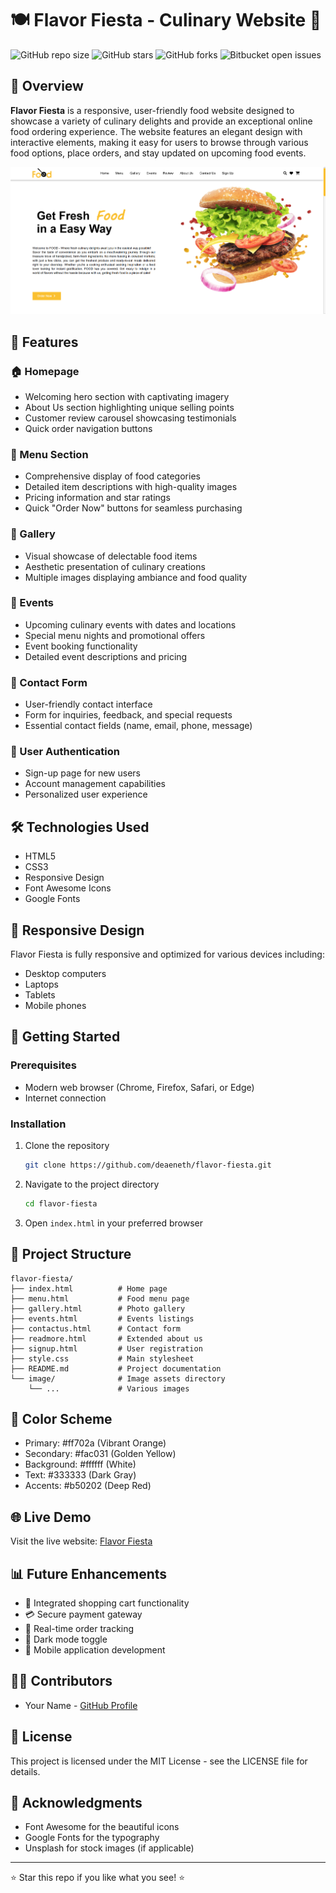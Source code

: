 # 🍽️ Flavor Fiesta - Culinary Website 🍕

![GitHub repo size](https://img.shields.io/github/repo-size/deaneeth/flavor-fiesta)
![GitHub stars](https://img.shields.io/github/stars/deaneeth/flavor-fiesta?style=social)
![GitHub forks](https://img.shields.io/github/forks/deaneeth/flavor-fiesta?style=social)
![Bitbucket open issues](https://img.shields.io/github/issues/deaneeth/flavor-fiesta)

## 📖 Overview

**Flavor Fiesta** is a responsive, user-friendly food website designed to showcase a variety of culinary delights and provide an exceptional online food ordering experience. The website features an elegant design with interactive elements, making it easy for users to browse through various food options, place orders, and stay updated on upcoming food events.

![Website Preview](assests/image.png)

## 🌟 Features

### 🏠 Homepage

- Welcoming hero section with captivating imagery
- About Us section highlighting unique selling points
- Customer review carousel showcasing testimonials
- Quick order navigation buttons

### 🍔 Menu Section

- Comprehensive display of food categories
- Detailed item descriptions with high-quality images
- Pricing information and star ratings
- Quick "Order Now" buttons for seamless purchasing

### 📸 Gallery

- Visual showcase of delectable food items
- Aesthetic presentation of culinary creations
- Multiple images displaying ambiance and food quality

### 🎉 Events

- Upcoming culinary events with dates and locations
- Special menu nights and promotional offers
- Event booking functionality
- Detailed event descriptions and pricing

### 📝 Contact Form

- User-friendly contact interface
- Form for inquiries, feedback, and special requests
- Essential contact fields (name, email, phone, message)

### 👤 User Authentication

- Sign-up page for new users
- Account management capabilities
- Personalized user experience

## 🛠️ Technologies Used

- HTML5
- CSS3
- Responsive Design
- Font Awesome Icons
- Google Fonts

## 📱 Responsive Design

Flavor Fiesta is fully responsive and optimized for various devices including:

- Desktop computers
- Laptops
- Tablets
- Mobile phones

## 🚀 Getting Started

### Prerequisites

- Modern web browser (Chrome, Firefox, Safari, or Edge)
- Internet connection

### Installation

1. Clone the repository

   ```bash
   git clone https://github.com/deaeneth/flavor-fiesta.git
   ```

1. Navigate to the project directory

   ```bash
   cd flavor-fiesta
   ```

1. Open `index.html` in your preferred browser

## 📂 Project Structure

```plaintext
flavor-fiesta/
├── index.html          # Home page
├── menu.html           # Food menu page
├── gallery.html        # Photo gallery
├── events.html         # Events listings
├── contactus.html      # Contact form
├── readmore.html       # Extended about us
├── signup.html         # User registration
├── style.css           # Main stylesheet
├── README.md           # Project documentation
└── image/              # Image assets directory
    └── ...             # Various images
```

## 🎨 Color Scheme

- Primary: #ff702a (Vibrant Orange)
- Secondary: #fac031 (Golden Yellow)
- Background: #ffffff (White)
- Text: #333333 (Dark Gray)
- Accents: #b50202 (Deep Red)

## 🌐 Live Demo

Visit the live website: [Flavor Fiesta](https://deaneeth.github.io/flavor-fiesta)

## 📊 Future Enhancements

- 🛒 Integrated shopping cart functionality
- 💳 Secure payment gateway
- 🔄 Real-time order tracking
- 🌙 Dark mode toggle
- 📱 Mobile application development

## 👨‍💻 Contributors

- Your Name - [GitHub Profile](https://github.com/deaneeth)

## 📄 License

This project is licensed under the MIT License - see the LICENSE file for details.

## 🙏 Acknowledgments

- Font Awesome for the beautiful icons
- Google Fonts for the typography
- Unsplash for stock images (if applicable)

---

⭐ Star this repo if you like what you see! ⭐
